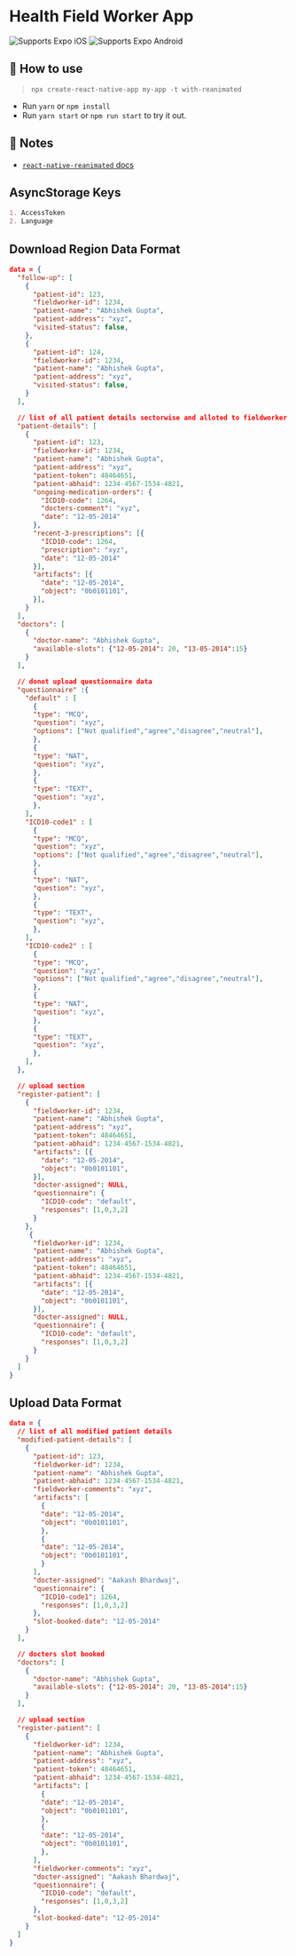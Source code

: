 # Health Field Worker App

<p>
  <!-- iOS -->
  <img alt="Supports Expo iOS" longdesc="Supports Expo iOS" src="https://img.shields.io/badge/iOS-4630EB.svg?style=flat-square&logo=APPLE&labelColor=999999&logoColor=fff" />
  <!-- Android -->
  <img alt="Supports Expo Android" longdesc="Supports Expo Android" src="https://img.shields.io/badge/Android-4630EB.svg?style=flat-square&logo=ANDROID&labelColor=A4C639&logoColor=fff" />
  <!-- Web -->
</p>

## 🚀 How to use

> `npx create-react-native-app my-app -t with-reanimated`

- Run `yarn` or `npm install`
- Run `yarn start` or `npm run start` to try it out.

## 📝 Notes

- [`react-native-reanimated` docs](https://docs.swmansion.com/react-native-reanimated/)

## AsyncStorage Keys

```md
1. AccessToken
2. Language
```

## Download Region Data Format

```json
data = {
  "follow-up": [
    {
      "patient-id": 123,
      "fieldworker-id": 1234,
      "patient-name": "Abhishek Gupta",
      "patient-address": "xyz",
      "visited-status": false, 
    },
    {
      "patient-id": 124,
      "fieldworker-id": 1234,
      "patient-name": "Abhishek Gupta",
      "patient-address": "xyz",
      "visited-status": false, 
    }
  ],

  // list of all patient details sectorwise and alloted to fieldworker
  "patient-details": [
    {
      "patient-id": 123,
      "fieldworker-id": 1234,
      "patient-name": "Abhishek Gupta",
      "patient-address": "xyz",
      "patient-token": 48464651, 
      "patient-abhaid": 1234-4567-1534-4821,
      "ongoing-medication-orders": {
        "ICD10-code": 1264,
        "docters-comment": "xyz",
        "date": "12-05-2014"
      },   
      "recent-3-prescriptions": [{
        "ICD10-code": 1264,
        "prescription": "xyz",
        "date": "12-05-2014"
      }],
      "artifacts": [{
        "date": "12-05-2014",
        "object": "0b0101101",
      }],
    }
  ],
  "doctors": [
    {
      "doctor-name": "Abhishek Gupta",
      "available-slots": {"12-05-2014": 20, "13-05-2014":15}
    }
  ],

  // donot upload questionnaire data
  "questionnaire" :{
    "default" : [
      {
      "type": "MCQ",
      "question": "xyz",
      "options": ["Not qualified","agree","disagree","neutral"],
      },
      {
      "type": "NAT",
      "question": "xyz",
      },
      {
      "type": "TEXT",
      "question": "xyz",
      },
    ],
    "ICD10-code1" : [
      {
      "type": "MCQ",
      "question": "xyz",
      "options": ["Not qualified","agree","disagree","neutral"],
      },
      {
      "type": "NAT",
      "question": "xyz",
      },
      {
      "type": "TEXT",
      "question": "xyz",
      },
    ],
    "ICD10-code2" : [
      {
      "type": "MCQ",
      "question": "xyz",
      "options": ["Not qualified","agree","disagree","neutral"],
      },
      {
      "type": "NAT",
      "question": "xyz",
      },
      {
      "type": "TEXT",
      "question": "xyz",
      },
    ],
  },

  // upload section
  "register-patient": [
    {
      "fieldworker-id": 1234,
      "patient-name": "Abhishek Gupta",
      "patient-address": "xyz",
      "patient-token": 48464651, 
      "patient-abhaid": 1234-4567-1534-4821,
      "artifacts": [{
        "date": "12-05-2014",
        "object": "0b0101101",
      }],
      "docter-assigned": NULL,
      "questionnaire": {
        "ICD10-code": "default",
        "responses": [1,0,3,2]
      }
    },
     {
      "fieldworker-id": 1234,
      "patient-name": "Abhishek Gupta",
      "patient-address": "xyz",
      "patient-token": 48464651, 
      "patient-abhaid": 1234-4567-1534-4821,
      "artifacts": [{
        "date": "12-05-2014",
        "object": "0b0101101",
      }],
      "docter-assigned": NULL,
      "questionnaire": {
        "ICD10-code": "default",
        "responses": [1,0,3,2]
      }
    }
  ]
}
```


## Upload Data Format

```json
data = {
  // list of all modified patient details 
  "modified-patient-details": [
    {
      "patient-id": 123,
      "fieldworker-id": 1234,
      "patient-name": "Abhishek Gupta",
      "patient-abhaid": 1234-4567-1534-4821,
      "fieldworker-comments": "xyz",
      "artifacts": [
        {
        "date": "12-05-2014",
        "object": "0b0101101",
        },
        {
        "date": "12-05-2014",
        "object": "0b0101101",
        }
      ],
      "docter-assigned": "Aakash Bhardwaj",
      "questionnaire": {
        "ICD10-code1": 1264,
        "responses": [1,0,3,2]
      },
      "slot-booked-date": "12-05-2014"
    }
  ],

  // docters slot booked
  "doctors": [
    {
      "doctor-name": "Abhishek Gupta",
      "available-slots": {"12-05-2014": 20, "13-05-2014":15}
    }
  ],

  // upload section
  "register-patient": [
    {
      "fieldworker-id": 1234,
      "patient-name": "Abhishek Gupta",
      "patient-address": "xyz",
      "patient-token": 48464651, 
      "patient-abhaid": 1234-4567-1534-4821,
      "artifacts": [
        {
        "date": "12-05-2014",
        "object": "0b0101101",
        },
        {
        "date": "12-05-2014",
        "object": "0b0101101",
        },
      ],
      "fieldworker-comments": "xyz",
      "docter-assigned": "Aakash Bhardwaj",
      "questionnaire": {
        "ICD10-code": "default",
        "responses": [1,0,3,2]
      },
      "slot-booked-date": "12-05-2014"
    }
  ]
}
```




